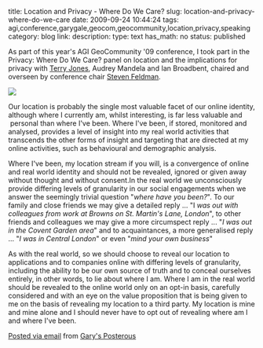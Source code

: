 title: Location and Privacy - Where Do We Care?
slug: location-and-privacy-where-do-we-care
date: 2009-09-24 10:44:24
tags: agi,conference,garygale,geocom,geocommunity,location,privacy,speaking
category: blog
link: 
description: 
type: text
has_math: no
status: published

As part of this year's AGI GeoCommunity '09 conference, I took part in the Privacy: Where Do We Care? panel on location and the implications for privacy with [Terry Jones](https://twitter.com/terrycojones "https://twitter.com/terrycojones"), Audrey Mandela and Ian Broadbent, chaired and overseen by conference chair [Steven Feldman](https://twitter.com/stevenfeldman "https://twitter.com/stevenfeldman").

[![](https://posterous.com/getfile/files.posterous.com/vicchi/muViDP87MoP8mkZ1V8LzTUbFvzoYYIiU6pPcKhjihiOMa3TkWbNnrDZBZqX1/photo.jpg.scaled.500.jpg)](https://posterous.com/getfile/files.posterous.com/vicchi/s22S7s8yTZsOIu2qmDdhcWDTfAKJGDyI8XYJPtFiF9TyfL9cfbsHipOX5vxS/photo.jpg "https://posterous.com/getfile/files.posterous.com/vicchi/s22S7s8yTZsOIu2qmDdhcWDTfAKJGDyI8XYJPtFiF9TyfL9cfbsHipOX5vxS/photo.jpg")

Our location is probably the single most valuable facet of our online identity, although where I currently am, whilst interesting, is far less valuable and  personal than where I've been. Where I've been, if stored, monitored and analysed, provides a level of insight into my real world activities that transcends the other forms of insight and targeting that are directed at my online activities, such as behavioural and demographic analysis.

Where I've been, my location stream if you will, is a convergence of online and real world identity and should not be revealed, ignored or given away without thought and without consent.In the real world we unconsciously provide differing levels of granularity in our social engagements when we answer the seemingly trivial question "*where have you been?*". To our family and close friends we may give a detailed reply ... "I *was out with colleagues from work at Browns on St. Martin's Lane, London*", to other friends and colleagues we may give a more circumspect reply ... "*I was out in the Covent Garden area*" and to acquaintances, a more generalised reply ... "*I was in Central London*" or even "*mind your own business*"

As with the real world, so we should choose to reveal our location to applications and to companies online with differing levels of granularity, including the ability to be our own source of truth and to conceal ourselves entirely, in other words, to lie about where I am. Where I am in the real world should be revealed to the online world only on an opt-in basis, carefully considered and with an eye on the value proposition that is being given to me on the basis of revealing my location to a third party. My location is mine and mine alone and I should never have to opt out of revealing where am I and where I've been.  

[Posted via email](https://posterous.com "https://posterous.com") from [Gary's Posterous](https://vicchi.posterous.com/location-and-privacy-where-do-we-care "https://vicchi.posterous.com/location-and-privacy-where-do-we-care") 

 

